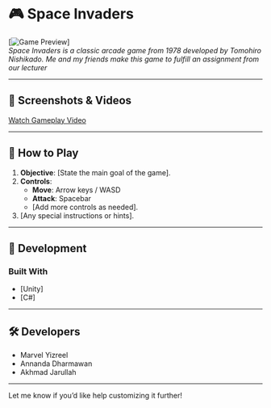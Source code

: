 # 🎮 Space Invaders

[![Game Preview](link-to-image-or-gif)]  
*Space Invaders is  a classic arcade game from 1978 developed by Tomohiro Nishikado. Me and my friends make this game to fulfill an assignment from our lecturer*

---

## 🎥 Screenshots & Videos

[Watch Gameplay Video](link-to-video)

---

## 📖 How to Play
1. **Objective**: [State the main goal of the game].
2. **Controls**:  
   - **Move**: Arrow keys / WASD  
   - **Attack**: Spacebar  
   - [Add more controls as needed].
3. [Any special instructions or hints].

---

## 👾 Development
### Built With
- [Unity]
- [C#]

---

## 🛠️ Developers 
- Marvel Yizreel
- Annanda Dharmawan
- Akhmad Jarullah
---

Let me know if you’d like help customizing it further!
